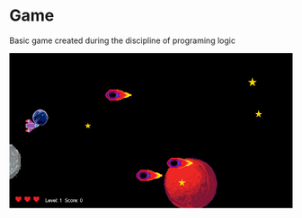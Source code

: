 # Game
Basic game created during the discipline of programing logic

![Game](https://github.com/rafaelviniciusoliveira/Game/blob/master/screenshot.png)
